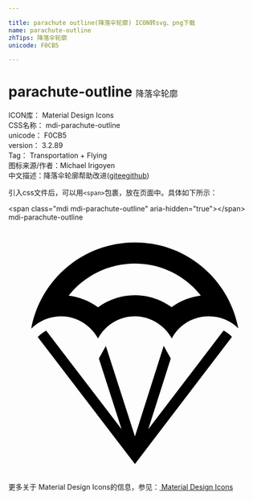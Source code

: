 ```yaml
---

title: parachute outline(降落伞轮廓) ICON转svg、png下载
name: parachute-outline
zhTips: 降落伞轮廓
unicode: F0CB5

---
```


# parachute-outline  <small style="font-size: 60%;font-weight: 100">降落伞轮廓</small>


<div class="detail-page">
<p>
<span>
ICON库：
<span class="badge-secondary badge">Material Design Icons</span> 
</span>
<br/>
<span>
CSS名称：
<span class="badge-secondary badge">mdi-parachute-outline</span> 
</span>
<br/>
<span>
unicode：
<span class="badge-secondary badge">F0CB5</span> 
</span>
<br/>
<span>
version：
<span class="badge-secondary badge">3.2.89</span> 
</span>
<br/>
<span>Tag：
<span class="badge-light badge">Transportation + Flying</span>
</span>
<br/>
<span>图标来源/作者：<span class="badge-light badge">Michael Irigoyen</span></span> 
<br/>
<span class="zh-detail">中文描述：<span class="badge-primary badge">降落伞轮廓</span><span class="help-link"><span>帮助改进</span>(<a href="https://gitee.com/liuwave/icon-helper/edit/master/json/material/parachute-outline.json" target="_blank" rel="noopener noreferrer">gitee</a><a href="https://github.com/liuwave/icon-helper/edit/master/json/material/parachute-outline.json" target="_blank" rel="noopener noreferrer">github</a></span>)</span><br/>
</p>
</div>
<div class="alert alert-dark">
  <i class="mdi mdi-parachute-outline mdi-48px"></i>
  <i class="mdi mdi-parachute-outline mdi-36px"></i>
  <i class="mdi mdi-parachute-outline mdi-24px"></i>
  <i class="mdi mdi-parachute-outline mdi-18px"></i>
</div>
<div>
  <p>引入css文件后，可以用<code>&lt;span&gt;</code>包裹，放在页面中。具体如下所示：    
  </p>
  <div class="alert alert-primary" style="font-size: 14px">
    &lt;span class="mdi mdi-parachute-outline" aria-hidden="true"&gt;&lt;/span&gt;
    <copy-btn content='<span class="mdi mdi-parachute-outline" aria-hidden="true"></span>'></copy-btn>
  </div>
  <div class="alert alert-secondary">
    <i class="mdi mdi-parachute-outline"
    style="font-size: 24px"
    aria-hidden="true"></i> mdi-parachute-outline
    <copy-btn content="mdi-parachute-outline" btn-title="复制图标名称"></copy-btn>
  </div>
</div>
<div id="svg" class="svg-wrap">
<svg xmlns="http://www.w3.org/2000/svg" viewBox="0 0 24 24"><path d="M21.2,10.95L12,23L2.78,10.96L2.87,10.88C3.08,10.67 3.33,10.5 3.58,10.36L10.73,19.69L8.58,13L9.24,11.81L12,20.38L14.73,11.8L15.4,13L13.27,19.69L20.41,10.35C20.66,10.5 20.9,10.64 21.1,10.85L21.2,10.95M12,4C14.5,4 16.77,5.17 18.25,7.03C17.24,7.15 16.28,7.54 15.47,8.13C14.47,7.41 13.26,7 12,7C10.71,7 9.5,7.41 8.5,8.14C7.68,7.55 6.72,7.17 5.71,7.04C7.19,5.17 9.47,4 12,4M12,2C7.09,2 3.03,5.5 2.16,10.17C2.89,9.45 3.89,9 5,9C6.5,9 7.81,9.86 8.5,11.1C9.17,9.86 10.47,9 12,9C13.5,9 14.8,9.85 15.5,11.09C16.16,9.84 17.47,9 19,9C20.09,9 21.09,9.42 21.81,10.14C20.94,5.5 16.88,2 12,2Z" /></svg>
</div>
<detail full-name='mdi-parachute-outline'></detail>
    
<div><p>更多关于 Material Design Icons的信息，参见：<a target="_blank" href="https://iconhelper.cn/material.html"> Material Design Icons</a>
</p></div>
